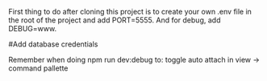 First thing to do after cloning this project is to create your own .env file in the root of the project
and add PORT=5555. And for debug, add DEBUG=www.

#Add database credentials

Remember when doing npm run dev:debug to: toggle auto attach in view -> command pallette